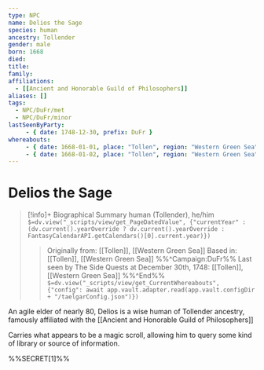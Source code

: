 ```yaml
---
type: NPC
name: Delios the Sage
species: human
ancestry: Tollender
gender: male
born: 1668
died: 
title: 
family: 
affiliations:
  - [[Ancient and Honorable Guild of Philosophers]]
aliases: []
tags:
  - NPC/DuFr/met
  - NPC/DuFr/minor
lastSeenByParty: 
     - { date: 1748-12-30, prefix: DuFr }
whereabouts:
     - { date: 1668-01-01, place: "Tollen", region: "Western Green Sea", type: origin}
     - { date: 1668-01-02, place: "Tollen", region: "Western Green Sea", type: home}
---
```

# Delios the Sage
>[!info]+ Biographical Summary
>human (Tollender), he/him
>`$=dv.view("_scripts/view/get_PageDatedValue", {"currentYear" : (dv.current().yearOverride ? dv.current().yearOverride : FantasyCalendarAPI.getCalendars()[0].current.year)})`
>> Originally from: [[Tollen]], [[Western Green Sea]]
>> Based in: [[Tollen]], [[Western Green Sea]]
>>%%^Campaign:DuFr%% Last seen by The Side Quests at December 30th, 1748: [[Tollen]], [[Western Green Sea]] %%^End%%
>> `$=dv.view("_scripts/view/get_CurrentWhereabouts", {"config": await app.vault.adapter.read(app.vault.configDir + "/taelgarConfig.json")})`

An agile elder of nearly 80, Delios is a wise human of Tollender ancestry, famously affiliated with the  [[Ancient and Honorable Guild of Philosophers]]

Carries what appears to be a magic scroll, allowing him to query some kind of library or source of information. 

%%SECRET[1]%%